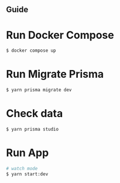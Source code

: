 
## Guide 

# Run Docker Compose
```bash
$ docker compose up
```

# Run Migrate Prisma
```bash
$ yarn prisma migrate dev 
```

# Check data
```bash
$ yarn prisma studio
```

# Run App
```bash
# watch mode
$ yarn start:dev
```
